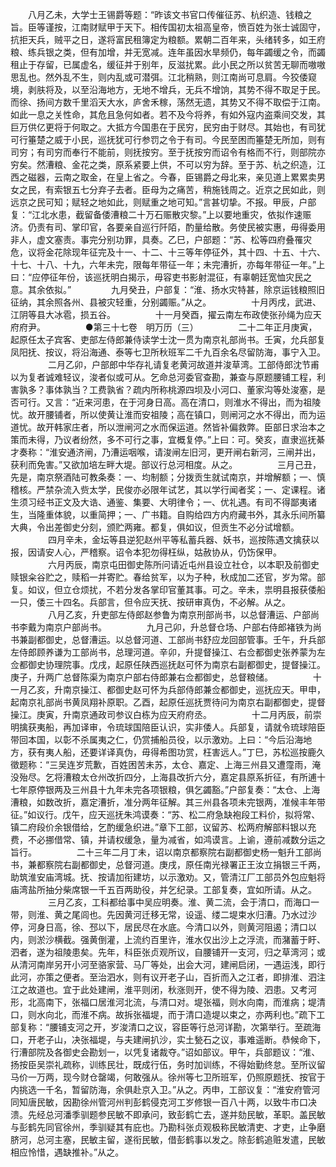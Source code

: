 <!-- { "loadSidebar": true } -->
　　八月乙未，大学士王锡爵等题：“昨该文书官口传催征苏、杭织造、钱粮之旨。臣等谨按，江南财赋甲于天下。相传国初太祖高皇帝，愤百姓为张士诚固守，抗拒天兵，贼平之日，遂将富民租簿定为粮额。累朝二百年来，头绪转多，如王府粮、练兵银之类，但有加增，并无宽减。连年虽因水旱频仍，每年蠲缓之令，而蠲租止于存留，已属虚名，缓征并于别年，反滋扰累。此小民之所以贫苦无聊而嗷嗷思乱也。然外乱不生，则内乱或可潜弭。江北稍熟，则江南尚可息肩。今狡倭窥境，剥肤将及，以至沿海地方，无地不增兵，无兵不增饷，其势不得不取足于民。而徐、扬间方数千里滔天大水，庐舍禾稼，荡然无遗，其势又不得不取偿于江南。如此一息之关性命，其危且急何如者。若不及今将养，有如外寇内盗乘间交发，其巨万供亿更将于何取之。大抵方今国患在于民穷，民穷由于财尽。其始也，有司犹可行箠楚之威于小民，巡抚犹可行参罚之令于有司。今民至困而箠楚无所加，则有司穷；有司穷而奉行不能前，则抚按穷。至于抚按穷而诏令有格而不行，则部院亦穷矣。然漕粮、金花之类，原系紧要上供，不可以穷为辞。至于苏、杭之织造，江西之磁器，云南之取金，在皇上省之。今春，臣锡爵之母北来，亲见道上累累卖男女之民，有索银五七分弃子去者。臣母为之痛苦，稍施钱周之。近京之民如此，则远京之民可知；赋轻之地如此，则赋重之地可知。”言甚切挚。不报。甲辰，户部复：“江北水患，截留备倭漕粮二十万石赈散灾黎。”上以要地重灾，依拟作速赈济。仍责有司、掌印官，各要亲自巡行阡陌，酌量给散。务使民被实惠，毋得委用非人，虚文塞责。事完分别功罪，具奏。乙巳，户部题：“苏、松等四府叠罹灾危，议将金花除现年征完及十一、十二、十三等年停征外，其十四、十五、十六、十七、十八、十九，六年未完，限每年带征一年；未完漕折，亦每年带征一年。”上曰：“应停征年份，该巡抚明白揭示，毋容吏书影射混征，有辜朝廷宽恤灾民之意。其余依拟。”
　　
　　九月癸丑，户部复：“淮、扬水灾特甚，除京运钱粮照旧征纳，其余照各州、县被灾轻重，分别蠲赈。”从之。
　　
　　十月丙戌，武进、江阴等县大冰雹，损五谷。
　　
　　十一月癸酉，擢云南左布政使张孙绳为应天府府尹。
　　
　　●第三十七卷　明万历（三）
　　
　　二十二年正月庚寅，起原任太子宾客、吏部左侍郎兼侍读学士沈一贯为南京礼部尚书。壬寅，允兵部复凤阳抚、按议，将沿海通、泰等七卫所秋班军二千九百余名尽留防海，事宁入卫。
　　
　　二月乙卯，户部郎中华存礼请复老黄河故道并浚草湾。工部侍郎沈节甫以为复者诚难轻议，浚者似或可从。乞命总河委官查勘，兼查与原题腰铺工程，利害孰多？事体孰当？工费孰省？疏内所称桃源四坝及小河口、董家沟等处浚塞，是否可行。又言：“近来河患，在于河身日高。高在清口，则淮水不得出，而为祖陵忧。故开腰铺者，所以使黄让淮而安祖陵；高在镇口，则闸河之水不得出，而为运道忧。故开韩家庄者，所以泄闸河之水而保运道。然皆补偏救弊。臣部日求治本之策而未得，乃议者纷然，多不可行之事，宜概复停。”上曰：可。癸亥，直隶巡抚綦才奏称：“淮安通济闸，乃漕运咽喉，请浚闸左旧河，更开闸右新河，三闸并出，获利而免害。”又欲加培左畔大堤。部议行总河相度。从之。
　　
　　三月己丑，先是，南京祭酒陆可教条奏：一、均制额；分拨贡生就试南京，并增解额；一、慎稽核。严禁杂流入赀太学，民俊亦必限年试艺，其以学行闻者奖；一、定课程。诸生须习经书正文及大诰、通鉴、集要、大明律令；一、优礼遇。有司不得鄙夷诸生，当隆重体貌，以重简押；一、广书籍。自购给四方内府藏书外，其永乐间所纂大典，令出差御史分刻，颁贮两雍。都复，俱如议，但贡生不必分试增额。
　　
　　四月辛未，金坛等县逆犯赵州平等私蓄兵器、妖书，巡按陈遇文擒获以报，因请安人心，严稽察。诏令本犯勿得枉纵，姑赦协从，仍饬保甲。
　　
　　六月丙辰，南京屯田御史陈所问请近屯州县设立社仓，以本职及前御史赎银籴谷贮之，赎稻一并寄贮。春给贫军，以为子种，秋成加二还官，岁为常。部复。如议，但立仓烦扰，不若分发各掌印官董其事。可之。辛未，祟明县报获倭船一只，倭三十四名。兵部言，但令应天抚、按研审真伪，不必解。从之。
　　
　　八月乙亥，升吏部左侍郎赵参鲁为南京刑部尚书，以总督漕运、户部尚书李戴为南京户部尚书。
　　
　　九月己卯，升总督仓场、户部右侍郎褚铁为尚书兼副都御史，总督漕运。以总督河道、工部尚书舒应龙回部管事。壬午，升兵部左侍郎顾养谦为工部尚书，总理河道。辛卯，升提督操江、右佥都御史张养蒙为左佥都御史协理院事。戊戌，起原任陕西巡抚赵可怀为南京右副都御史，提督操江。庚子，升两广总督陈渠为南京户部右侍郎兼右佥都御史，总督粮储。
　　
　　十一月乙亥，升南京操江、都御史赵可怀为兵部侍郎兼佥都御史，巡抚应天。甲申，起南京礼部尚书黄凤翔补原职。乙酉，起原任巡抚贾待问为南京右副都御史，提督操江。庚寅，升南京通政司参议白栋为应天府府丞。
　　
　　十二月丙辰，前崇明擒获夷船，再加译审，令琉球国陪臣认识，实非倭人。兵部复，请就令琉球陪臣带回本国，以彰不杀属夷之仁，仍赏捕船员役，以示激劝。上曰：“今后沿海地方，获有夷人船，还要详译真伪，毋得希图功赏，枉害远人。”丁巳，苏松巡按鹿久徵题称：“三吴连岁荒歉，百姓困苦未苏，太仓、嘉定、上海三州县又遭霪雨，淹没殆尽。乞将漕粮太仓州改折四分，上海县改折六分，嘉定县原系折征，有所逋十七年原停银两及三州县十九年未完各项银粮，俱乞蠲豁。”户部复奏：“太仓、上海漕粮，如数改折，嘉定漕折，准分两年征解。其三州县各项未完银两，准候丰年带征。”如议行。戊午，应天巡抚朱鸿谟奏：“苏、松二府急缺袍段工料价，拟将常、镇二府段价余银借给，乞酌缓急织进。”章下工部，议留苏、松两府解部料银以充费，不必挪借常、镇，并请权缓急，量为减省，如鸿谟言。上谕，遵前减数分运之旨行。
　　
　　二十三年二月丁未，诏以南京都察院右副都御史杨一魁升工部尚书，兼都察院右副都御史，总督河道。庚戌，原任南光禄署正王汝立捐银三千两，助筑淮安庙湾城。抚、按请加衔建坊，以示激劝。又，管清江厂工部员外包应魁将庙湾盐所抽分柴席银一千五百两助役，并乞纪录。工部复奏，宜如所请。从之。
　　
　　三月乙亥，工科都给事中吴应明奏。淮、黄二流，会于清口，而海口一带，则淮、黄之尾闾也。先因黄河迁移无常，设遥、缕二堤束水归漕。乃水过沙停，河身日高，徐、邳以下，居民尽在水底。今清口以外，则黄河阻遏；清口以内，则淤沙横截。强黄倒灌，上流约百里许，淮水仅出沙上之浮流，而潴蓄于盱、泗者，遂为祖陵患矣。先年，科臣张贞观所议，自腰铺开一支河，归之草湾河；或从清河南岸另开小河至骆家营、马厂等处，出会大河，建闸启闭，一遇运浅，即行此河，亦策之便者。至治泗水，则有议开老子山，百折而入之江者，即排淮、泗注江之故道也。宜于此处建闸，淮平则闭，秋涨则开，使不得为陵、泗患。又考河形，北高南下，张福口居淮河北流，与清口对。堤张福，则水向南，而淮病；堤清口，则水向北，而淮不病。故拆张福堤，而于清口造堤以束之，亦两利也。”疏下工部复称：“腰铺支河之开，岁浚清口之议，容臣等行总河详勘，次第举行。至疏海口，开老子山，决张福堤，与夫建闸扒沙，实土甃石之议，事难遥断。恭候命下，行漕部院及各御史会勘划一，以凭复诸裁夺。”诏如部议。甲午，兵部题议：“淮、扬按臣吴崇礼疏称，训练民壮，既成行伍，务时加训练，不得始勤终怠。至所议留马价一万两，现今财仓罄竭，何敢强从。徐州等七卫所班军，仍照原题抚、按官于内挑选一千名，暂留防海，余俱赴京入卫。”从之。丙申，工部议复：“淮安府管河同知唐民敏，因勘徐州管河州判彭鹤侵克河工岁修银一百八十两，以致牛市口决溃。先经总河潘季驯题参民敏不即承问，致彭鹤亡去，遂并劾民敏，革职。盖民敏与彭鹤先同官徐州，季驯疑其有庇也。乃勘科张贞观极称民敏清吏、才吏，止争磨脐河，总河主塞，民敏主留，遂衔民敏，借彭鹤事以发之。除彭鹤追赃发遣，民敏相应怜惜，遇缺推补。”从之。
　　
